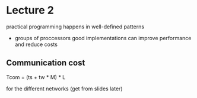 # Lecture 2
practical programming happens in well-defined patterns
*   groups of proccessors
good implementations can improve performance and reduce costs

## Communication cost
Tcom = (ts + tw * M) * L

for the different networks (get from slides later)

